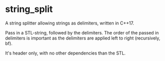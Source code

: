 # string_split
A string splitter allowing strings as delimiters, written in C++17.

Pass in a STL-string, followed by the delimiters. The order of the passed in delimiters is important as the delimiters are applied left to right (recursively, bf).

It's header only, with no other dependencies than the STL.
